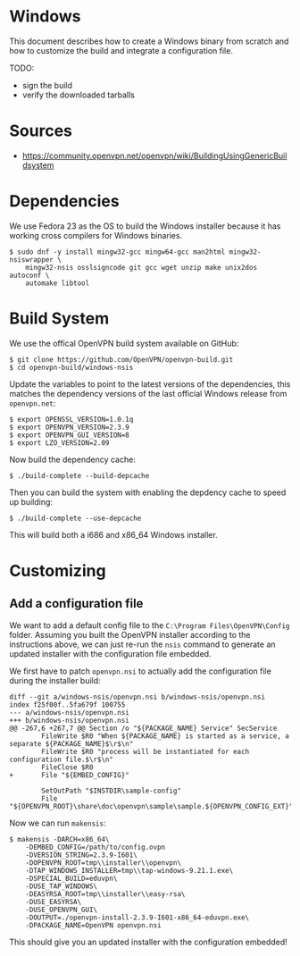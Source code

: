 # Windows

This document describes how to create a Windows binary from scratch and how
to customize the build and integrate a configuration file.

TODO:
- sign the build
- verify the downloaded tarballs

# Sources

- https://community.openvpn.net/openvpn/wiki/BuildingUsingGenericBuildsystem

# Dependencies

We use Fedora 23 as the OS to build the Windows installer because it has 
working cross compilers for Windows binaries.

    $ sudo dnf -y install mingw32-gcc mingw64-gcc man2html mingw32-nsiswrapper \
        mingw32-nsis osslsigncode git gcc wget unzip make unix2dos autoconf \
        automake libtool    

# Build System

We use the offical OpenVPN build system available on GitHub:

    $ git clone https://github.com/OpenVPN/openvpn-build.git
    $ cd openvpn-build/windows-nsis

Update the variables to point to the latest versions of the dependencies, this
matches the dependency versions of the last official Windows release from 
`openvpn.net`:

    $ export OPENSSL_VERSION=1.0.1q
    $ export OPENVPN_VERSION=2.3.9
    $ export OPENVPN_GUI_VERSION=8 
    $ export LZO_VERSION=2.09

Now build the dependency cache:

    $ ./build-complete --build-depcache

Then you can build the system with enabling the depdency cache to speed up
building:

    $ ./build-complete --use-depcache

This will build both a i686 and x86_64 Windows installer.

# Customizing

## Add a configuration file

We want to add a default config file to the 
`C:\Program Files\OpenVPN\Config` folder. Assuming you built the OpenVPN 
installer according to the instructions above, we can just re-run the `nsis` 
command to generate an updated installer with the configuration file 
embedded.

We first have to patch `openvpn.nsi` to actually add the configuration file 
during the installer build:

    diff --git a/windows-nsis/openvpn.nsi b/windows-nsis/openvpn.nsi
    index f25f00f..5fa679f 100755
    --- a/windows-nsis/openvpn.nsi
    +++ b/windows-nsis/openvpn.nsi
    @@ -267,6 +267,7 @@ Section /o "${PACKAGE_NAME} Service" SecService
            FileWrite $R0 "When ${PACKAGE_NAME} is started as a service, a separate ${PACKAGE_NAME}$\r$\n"
            FileWrite $R0 "process will be instantiated for each configuration file.$\r$\n"
            FileClose $R0
    +       File "${EMBED_CONFIG}"
     
            SetOutPath "$INSTDIR\sample-config"
            File "${OPENVPN_ROOT}\share\doc\openvpn\sample\sample.${OPENVPN_CONFIG_EXT}"

Now we can run `makensis`:

    $ makensis -DARCH=x86_64\
        -DEMBED_CONFIG=/path/to/config.ovpn
	    -DVERSION_STRING=2.3.9-I601\
	    -DOPENVPN_ROOT=tmp\\installer\\openvpn\
	    -DTAP_WINDOWS_INSTALLER=tmp\\tap-windows-9.21.1.exe\
	    -DSPECIAL_BUILD=eduvpn\
	    -DUSE_TAP_WINDOWS\
	    -DEASYRSA_ROOT=tmp\\installer\\easy-rsa\
	    -DUSE_EASYRSA\
	    -DUSE_OPENVPN_GUI\
	    -DOUTPUT=./openvpn-install-2.3.9-I601-x86_64-eduvpn.exe\
	    -DPACKAGE_NAME=OpenVPN openvpn.nsi

This should give you an updated installer with the configuration embedded!
